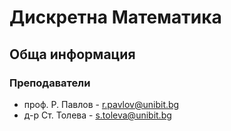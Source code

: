 # Дискретна Математика

## Обща информация

### Преподаватели

* проф. Р. Павлов - <r.pavlov@unibit.bg>
* д-р Ст. Толева - <s.toleva@unibit.bg>
